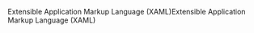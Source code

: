 <span data-ttu-id="0411f-101">Extensible Application Markup Language (XAML)</span><span class="sxs-lookup"><span data-stu-id="0411f-101">Extensible Application Markup Language (XAML)</span></span>